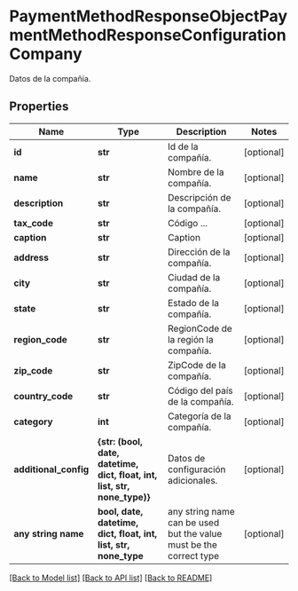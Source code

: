# PaymentMethodResponseObjectPaymentMethodResponseConfigurationCompany

Datos de la compañía.

## Properties
Name | Type | Description | Notes
------------ | ------------- | ------------- | -------------
**id** | **str** | Id de la compañía. | [optional] 
**name** | **str** | Nombre de la compañía. | [optional] 
**description** | **str** | Descripción de la compañía. | [optional] 
**tax_code** | **str** | Código ... | [optional] 
**caption** | **str** | Caption | [optional] 
**address** | **str** | Dirección de la compañía. | [optional] 
**city** | **str** | Ciudad de la compañía. | [optional] 
**state** | **str** | Estado de la compañía. | [optional] 
**region_code** | **str** | RegionCode de la región la compañía. | [optional] 
**zip_code** | **str** | ZipCode de la compañía. | [optional] 
**country_code** | **str** | Código del país de la compañía. | [optional] 
**category** | **int** | Categoría de la compañía. | [optional] 
**additional_config** | **{str: (bool, date, datetime, dict, float, int, list, str, none_type)}** | Datos de configuración adicionales. | [optional] 
**any string name** | **bool, date, datetime, dict, float, int, list, str, none_type** | any string name can be used but the value must be the correct type | [optional]

[[Back to Model list]](../README.md#documentation-for-models) [[Back to API list]](../README.md#documentation-for-api-endpoints) [[Back to README]](../README.md)


